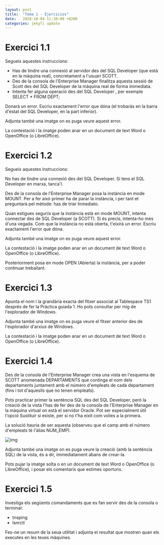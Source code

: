 ```yaml
---
layout: post
title:  "Tema 1 - Ejercicios"
date:   2020-10-04 11:30:00 +0200
categories: jekyll update
---
```


# Exercici 1.1

Segueix aquestes instruccions:

* Has de tindre una connexió al servidor des del SQL Developer (que està en la màquina real), concretament a l'usuari SCOTT.
* Des de la consola de l'Enterprise Manager finalitza aquesta sessió de Scott des del SQL Developer de la màquina real de forma immediata.
* Intenta fer alguna operació des del SQL Developer , per exemple SELECT * FROM DEPT;

Donarà un error. Escriu exactament l'error que dóna (el trobaràs en la barra d'estat del SQL Developer, en la part inferior).

Adjunta també una imatge on es puga veure aquest error.

La contestació i la imatge poden anar en un document de text Word o OpenOffice (o LibreOffice).

# Exercici 1.2

Segueix aquestes instruccions:

No has de tindre una connexió des del SQL Developer. Si tens el SQL Developer en marxa, tanca'l.

Des de la consola de l'Enterprise Manager posa la instància en mode MOUNT. Per a fer això primer ha de parar la instància, i per tant et preguntarà pel mètode: has de triar Inmediato.

Quan estigues segur/a que la instància està en mode MOUNT, intenta connectar des de SQL Developer (a SCOTT). Si és precís, intenta-ho més d'una vegada. Com que la instància no està oberta, t'eixirà un error. Escriu exactament l'error que dóna.

Adjunta també una imatge on es puga veure aquest error.

La contestació i la imatge poden anar en un document de text Word o OpenOffice (o LibreOffice).

Posteriorment posa en mode OPEN (Abierta) la instància, per a poder continuar treballant.

# Exercici 1.3

Apunta el nom i la grandària exacta del fitxer associat al Tablespace TS1 després de fer la Pràctica guiada 1. Ho pots consultar per mig de l'explorador de Windows.

Adjunta també una imatge on es puga veure el fitxer anterior des de l'explorador d'arxius de Windows.

La contestació i la imatge poden anar en un document de text Word o OpenOffice (o LibreOffice).

# Exercici 1.4

Des de la consola de l'Enterprise Manager crea una vista en l'esquema de SCOTT anomenada DEPARTAMENTS que continga el nom dels departaments juntament amb el número d'empleats de cada departament (fins i tot d'aqueslls que no tenen empleats).

Pots practicar primer la sentència SQL des del SQL Developer, però la creació de la vista l'has de fer des de la consola de l'Enterprise Manager en la màquina virtual on està el servidor Oracle. Pot ser especialment útil l'opció Sustituir si existe, per si no t'ha eixit com volies a la primera.

La solució hauria de ser aquesta (observeu que el camp amb el número d'empleats té l'àlias NUM_EMP). 

![img](/assets/tema1_ejercicios/1.png)

Adjunta també una imatge on es puga veure la creació (amb la sentència SQL) de la vista, és a dir, immediatament abans de crear-la.

Pots pujar la imatge solta o en un document de text Word o OpenOffice (o LibreOffice), i posar els comentaris que estimes oportuns.

# Exercici 1.5

Investiga els següents comandaments que es fan servir des de la consola o terminal:
* tnsping
* lsnrctl

Fes-ne un resum de la seua utilitat i adjunta el resultat que mostren quan els executes en les teues màquines.
